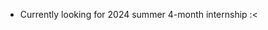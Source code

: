 - Currently looking for 2024 summer 4-month internship :<

<!---
ZHIYUA15/ZHIYUA15 is a ✨ special ✨ repository because its `README.md` (this file) appears on your GitHub profile.
You can click the Preview link to take a look at your changes.
--->
